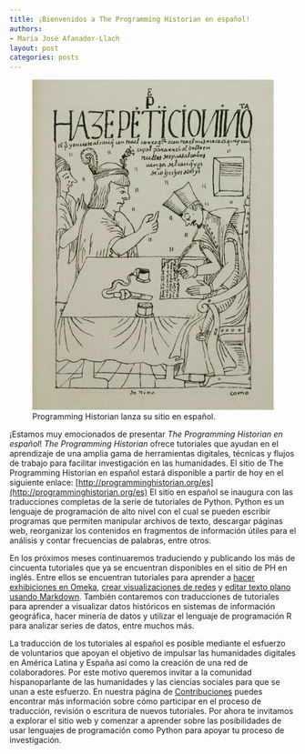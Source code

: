 ```yaml
---
title: ¡Bienvenidos a The Programming Historian en español!
authors: 
- Maria José Afanador-Llach
layout: post
categories: posts 
---
```


<p><figure><a href="/posts/lanzamiento-PH-español"><img src="../images/Launch-PH-Spanish/Launch-PH-Spanish.jpg" alt=""/></a><figcaption>
    Programming Historian lanza su sitio en español.</figcaption></figure></p>

¡Estamos muy emocionados de presentar *The Programming Historian en español*! *The Programming Historian* ofrece tutoriales que ayudan en el aprendizaje de una amplia gama de herramientas digitales, técnicas y flujos de trabajo para facilitar investigación en las humanidades. El sitio de The Programming Historian en español estará disponible a partir de hoy en el siguiente enlace: [http://programminghistorian.org/es](http://programminghistorian.org/es) El sitio en español se inaugura con las traducciones completas de la serie de tutoriales de Python. Python es un lenguaje de programación de alto nivel con el cual se pueden escribir programas que permiten manipular archivos de texto, descargar páginas web, reorganizar los contenidos en fragmentos de información útiles para el análisis y contar frecuencias de palabras, entre otros. 

En los próximos meses continuaremos traduciendo y publicando los más de cincuenta tutoriales que ya se encuentran disponibles en el sitio de PH en inglés. Entre ellos se encuentran tutoriales para aprender a [hacer exhibiciones en Omeka](http://programminghistorian.org/lessons/creating-an-omeka-exhibit), [crear visualizaciones de redes](http://programminghistorian.org/lessons/creating-network-diagrams-from-historical-sources) y [editar texto plano usando Markdown](http://programminghistorian.org/lessons/getting-started-with-markdown). También contaremos con traducciones de tutoriales para aprender a visualizar datos históricos en sistemas de información geográfica, hacer minería de datos y utilizar el lenguaje de programación R para analizar series de datos, entre muchos más.  

La traducción de los tutoriales al español es posible mediante el esfuerzo de voluntarios que apoyan el objetivo de impulsar las humanidades digitales en América Latina y España así como la creación de una red de colaboradores. Por este motivo queremos invitar a la comunidad hispanoparlante de las humanidades y las ciencias sociales para que se unan a este esfuerzo. En nuestra página de [Contribuciones](http://programminghistorian.org/es/contribuciones) puedes encontrar más información sobre cómo participar en el proceso de traducción, revisión o escritura de nuevos tutoriales. Por ahora te invitamos a explorar el sitio web y comenzar a aprender sobre las posibilidades de usar lenguajes de programación como Python para apoyar tu proceso de investigación. 
